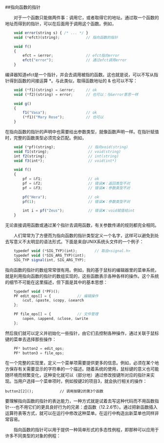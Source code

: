 ##指向函数的指针

&emsp;&emsp;对于一个函数只能做两件事：调用它，或者取得它的地址。通过取一个函数的地址而得到的指针，可以在后面用于调用这个函数。例如，

```javascript
    void error(string s) { /* ... */ }
    void (*efct)(string);            // 指向函数的指针
    
    void f()
    {
        efct = &error;               // efct指向error
        efct("error");               // 通过efct调用error
    }
```

编译器知道efct是一个指针，并会去调用被指的函数。这也就是说，可以不写从指针得到函数的间接运算 \*。与此类似，取得函数地址的 & 也可以不写：

```javascript
    void (*f1)(string) = &error;     // ok
    void (*f2)(string) = error;      // 也可以：与&error意思一样
    
    void g()
    {
        f1("Vasa");                  // ok
        (*f1)("Mary Rose");          // 也可以
    }
```

在指向函数的指针的声明中也需要给出参数类型，就像函数声明一样。在指针赋值时，完整的函数类型必须完全匹配。例如，

```javascript
    void (*pf)(string);               // 指向void(string)
    void f1(string);                  // void(string)
    int f2(string);                   // int(string)
    void f3(int*);                    // void(int*)
    
    void f()
    {
        pf = &f1;                     // ok
        pf = &f2;                     // 错误❌：返回类型不对
        pf = &f3;                     // 错误❌：参数类型不对
        
        pf("Hera");                   // ok
        pf(1);                        // 错误❌：参数类型不对
        
        int i = pf("Zeus");           // 错误❌：void赋值给int
    }
```

无论直接调用函数或通过某个指针去调用函数，有关参数传递的规则都完全相同。

&emsp;&emsp;人们常常为了方便而为指向函数的指针类型定义一个名字，这样可以避免到处去写意义不太明显的语法形式。下面是来自UNIX系统头文件的一个例子：

```javascript
    typedef void (*SIG_TYP)(int);        // 取自<signal.h>
    typedef void (*SIG_ARG_TYP)(int);
    SIG_TYP signal(int, SIG_ARG_TYP);
```

指向函数的指针的数组常常很有用。例如，我的基于鼠标的编辑器里的菜单系统，就是利用指向函数的指针的数组实现的，这些函数表示各种各样的操作。这个系统的细节不可能在这里描述，但下面是其中的基本思想：

```javascript
    typedef void (*PF)();
    PF edit_ops[] = {            // 编辑操作
        &cut, &paste, &copy, &search
    };
    
    PF file_ops[] = {            // 文件管理
        &open, &append, &close, &write
    };
```

然后我们就可以定义并初始化一些指针，由它们去控制各种操作，通过关联于鼠标键的菜单去选择那些操作：

```javascript
    PF* button2 = edit_ops;
    PF* button3 = file_ops;
```

在一个完整的实现里，定义一个菜单项需要提供更多的信息。例如，必须在某个地方保存有关需要显示的字符串的一个描述。随着系统的使用，鼠标键的意义也可能随环境而频繁变化，这种变化就可以（部分地）通过修改按键所对应的指针来实现。当用户选择一个菜单项时，例如按键2的项目3，就会执行相关的操作：

    button2[2]();            // 调用按键2的第3个函数

要理解指向函数的指针的表达能力，一种方式就是试着去写这种代码而不用函数指针---也不用它们的更具良好行为的兄弟：虚函数（12.2.6节）。通过把新函数插入运算符表等方式，就可以在运行中修改这种菜单。在运行中构造出新菜单也同样非常容易。

&emsp;&emsp;指向函数的指针可以用于提供一种简单形式的多态性例程，即那种可以应用于许多不同类型的对象的例程：















